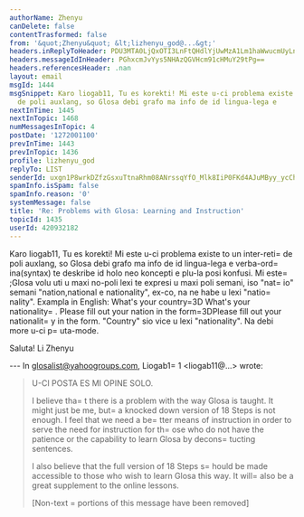 ```yaml
---
authorName: Zhenyu
canDelete: false
contentTrasformed: false
from: '&quot;Zhenyu&quot; &lt;lizhenyu_god@...&gt;'
headers.inReplyToHeader: PDU3MTA0LjQxOTI3LnFtQHdlYjUwMzA1Lm1haWwucmUyLnlhaG9vLmNvbT4=
headers.messageIdInHeader: PGhxcmJvYys5NHAzQGVHcm91cHMuY29tPg==
headers.referencesHeader: .nan
layout: email
msgId: 1444
msgSnippet: Karo liogab11, Tu es korekti! Mi este u-ci problema existe to un inter-reti
  de poli auxlang, so Glosa debi grafo ma info de id lingua-lega e
nextInTime: 1445
nextInTopic: 1468
numMessagesInTopic: 4
postDate: '1272001100'
prevInTime: 1443
prevInTopic: 1436
profile: lizhenyu_god
replyTo: LIST
senderId: uxgn1P8wrkDZfzGsxuTtnaRhm08ANrssqYfO_Mlk8IiP0FKd4AJuMByy_ycChEtEMRxpka0COQPsGIebfYZWdD4FfyiVlEyHkV8
spamInfo.isSpam: false
spamInfo.reason: '0'
systemMessage: false
title: 'Re: Problems with Glosa: Learning and Instruction'
topicId: 1435
userId: 420932182
---
```


Karo liogab11,
Tu es korekti! Mi este u-ci problema existe to un inter-reti=
 de poli auxlang, so Glosa debi grafo ma info de id lingua-lega e verba-ord=
ina(syntax) te deskribe id holo neo koncepti e plu-la posi konfusi. Mi este=
;Glosa volu uti u maxi no-poli lexi te expresi u maxi poli semani, iso "nat=
io" semani "nation,national e nationality", ex-co, na ne habe u lexi "natio=
nality". Exampla in English: What's your country=3D What's your nationality=
. Please fill out your nation in the form=3DPlease fill out your nationalit=
y in the form.
"Country" sio vice u lexi "nationality". Na debi more u-ci p=
uta-mode.

Saluta!
Li Zhenyu   


--- In glosalist@yahoogroups.com, Liogab1=
1 <liogab11@...> wrote:
>
> U-CI POSTA ES MI OPINE SOLO.
> 
> I believe tha=
t there is a problem with the way Glosa is taught. It might just be me, but=
 a knocked down version of 18 Steps is not enough. I feel that we need a be=
tter means of instruction in order to serve the need for instruction for th=
ose who do not have the patience or the capability to learn Glosa by decons=
tucting sentences. 
> 
> I also believe that the full version of 18 Steps s=
hould be made accessible to those who wish to learn Glosa this way. It will=
 also be a great supplement to the online lessons.
> 
> 
> 
> 
> [Non-text =
portions of this message have been removed]
>



